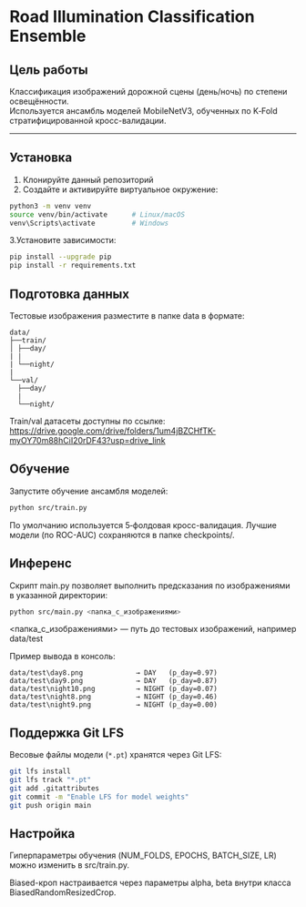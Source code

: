 # Road Illumination Classification Ensemble

## Цель работы

Классификация изображений дорожной сцены (день/ночь) по степени освещённости.  
Используется ансамбль моделей MobileNetV3, обученных по K‑Fold стратифицированной кросс-валидации.

---

## Установка

1. Клонируйте данный репозиторий
2. Создайте и активируйте виртуальное окружение:
```bash
python3 -m venv venv
source venv/bin/activate      # Linux/macOS
venv\Scripts\activate         # Windows
```
3.Установите зависимости:
```bash
pip install --upgrade pip
pip install -r requirements.txt
```

## Подготовка данных
Тестовые изображения разместите в папке data в формате:
```
data/
├──train/
│ ├──day/
| |
| └──night/
|
└──val/
  ├──day/
  |
  └──night/
```
Train/val датасеты доступны по ссылке: https://drive.google.com/drive/folders/1um4jBZCHfTK-myOY70m88hCiI20rDF43?usp=drive_link

## Обучение
Запустите обучение ансамбля моделей:
```bash
python src/train.py
```
По умолчанию используется 5‑фолдовая кросс-валидация.
Лучшие модели (по ROC-AUC) сохраняются в папке checkpoints/.

## Инференс
Скрипт main.py позволяет выполнить предсказания по изображениями в указанной директории:
```bash
python src/main.py <папка_с_изображениями>
```
<папка_с_изображениями> — путь до тестовых изображений, например data/test

Пример вывода в консоль:
```
data/test\day8.png             → DAY   (p_day=0.97)
data/test\day9.png             → DAY   (p_day=0.87)
data/test\night10.png          → NIGHT (p_day=0.07)
data/test\night8.png           → NIGHT (p_day=0.46)
data/test\night9.png           → NIGHT (p_day=0.00)
```

## Поддержка Git LFS

Весовые файлы модели (`*.pt`) хранятся через Git LFS:

```bash
git lfs install
git lfs track "*.pt"
git add .gitattributes
git commit -m "Enable LFS for model weights"
git push origin main
```

## Настройка
Гиперпараметры обучения (NUM_FOLDS, EPOCHS, BATCH_SIZE, LR) можно изменить в src/train.py.

Biased-кроп настраивается через параметры alpha, beta внутри класса BiasedRandomResizedCrop.
